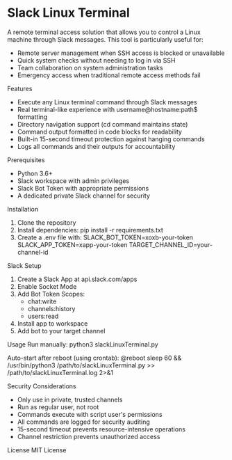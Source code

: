 # Slack Linux Terminal

A remote terminal access solution that allows you to control a Linux machine through Slack messages. This tool is particularly useful for:
- Remote server management when SSH access is blocked or unavailable
- Quick system checks without needing to log in via SSH
- Team collaboration on system administration tasks
- Emergency access when traditional remote access methods fail

Features
- Execute any Linux terminal command through Slack messages
- Real terminal-like experience with username@hostname:path$ formatting
- Directory navigation support (cd command maintains state)
- Command output formatted in code blocks for readability
- Built-in 15-second timeout protection against hanging commands
- Logs all commands and their outputs for accountability

Prerequisites
- Python 3.6+
- Slack workspace with admin privileges
- Slack Bot Token with appropriate permissions
- A dedicated private Slack channel for security

Installation
1. Clone the repository
2. Install dependencies: pip install -r requirements.txt
3. Create a .env file with:
   SLACK_BOT_TOKEN=xoxb-your-token
   SLACK_APP_TOKEN=xapp-your-token
   TARGET_CHANNEL_ID=your-channel-id

Slack Setup
1. Create a Slack App at api.slack.com/apps
2. Enable Socket Mode
3. Add Bot Token Scopes:
   - chat:write
   - channels:history
   - users:read
4. Install app to workspace
5. Add bot to your target channel

Usage
Run manually:
python3 slackLinuxTerminal.py

Auto-start after reboot (using crontab):
@reboot sleep 60 && /usr/bin/python3 /path/to/slackLinuxTerminal.py >> /path/to/slackLinuxTerminal.log 2>&1

Security Considerations
- Only use in private, trusted channels
- Run as regular user, not root
- Commands execute with script user's permissions
- All commands are logged for security auditing
- 15-second timeout prevents resource-intensive operations
- Channel restriction prevents unauthorized access

License
MIT License